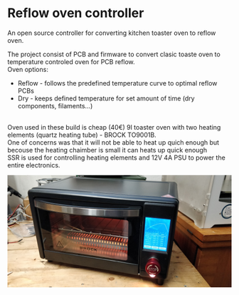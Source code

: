 # Reflow oven controller
An open source controller for converting kitchen toaster oven to reflow oven.<br />

The project consist of PCB and firmware to convert clasic toaste oven to temperature controled oven for PCB reflow.<br />
Oven options:<br />
- Reflow - follows the predefined temperature curve to optimal reflow PCBs
- Dry - keeps defined temperature for set amount of time (dry components, filaments...)<br />
<br />
Oven used in these build is cheap (40€) 9l toaster oven with two heating elements (quartz heating tube) - BROCK TO9001B.<br />
One of concerns was that it will not be able to heat up quich enough but becouse the heating chaimber is small it can heats up quick enough<br />
SSR is used for controlling heating elements and 12V 4A PSU to power the entire electronics.

![alt text](https://github.com/TilenTinta/ReflowOven_controller/blob/main/Pictures/IMG_20240811_171814.jpg)
